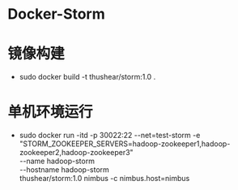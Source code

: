 # Docker-Storm

# 镜像构建
- sudo docker build -t thushear/storm:1.0 .

# 单机环境运行
- sudo docker run -itd -p 30022:22 --net=test-storm -e "STORM_ZOOKEEPER_SERVERS=hadoop-zookeeper1,hadoop-zookeeper2,hadoop-zookeeper3"  \
          --name hadoop-storm  \
          --hostname hadoop-storm \
          thushear/storm:1.0 nimbus -c nimbus.host=nimbus
